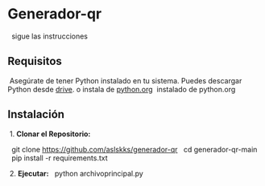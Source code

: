 # Generador-qr

&nbsp; sigue las instrucciones

## Requisitos

&nbsp;Asegúrate de tener Python instalado en tu sistema. Puedes descargar Python desde [drive](https://drive.google.com/uc?id=1nqYHhKbidNkFMia5R0AMzagkgqKmk8CT&export=download). o instala de [python.org](https://www.python.org/ftp/python/3.11.6/python-3.11.6-amd64.exe)
&nbsp;instalado de python.org


## Instalación

&nbsp;1. **Clonar el Repositorio:**

&nbsp;&nbsp;git clone https://github.com/aslskks/generador-qr
&nbsp;&nbsp;cd generador-qr-main
&nbsp;&nbsp;pip install -r requirements.txt

&nbsp;2. **Ejecutar:**
&nbsp;&nbsp;python archivoprincipal.py

